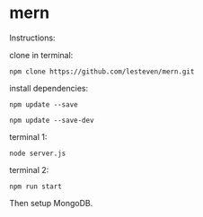 # mern

Instructions:

clone in terminal:

    npm clone https://github.com/lesteven/mern.git

install dependencies:

    npm update --save
  
    npm update --save-dev

terminal 1:

    node server.js
  

terminal 2:

    npm run start


Then setup MongoDB.
